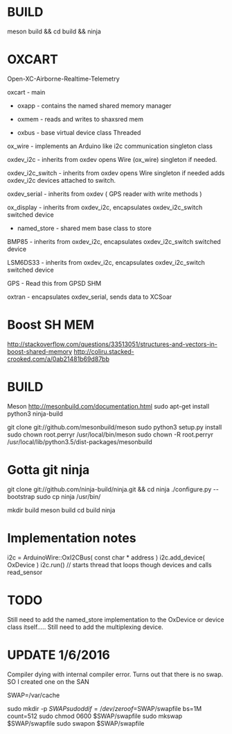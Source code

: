 BUILD
=====
meson build && cd build && ninja


OXCART
======
Open-XC-Airborne-Realtime-Telemetry

oxcart - main

* oxapp - contains the named shared memory manager

* oxmem - reads and writes to shaxsred mem

* oxbus - base virtual device class Threaded

ox_wire - implements an Arduino like i2c communication singleton class

oxdev_i2c - inherits from oxdev opens Wire (ox_wire) singleton if needed.

oxdev_i2c_switch - inherits from oxdev opens Wire singleton if needed
                   adds oxdev_i2c devices attached to switch.

oxdev_serial - inherits from oxdev ( GPS reader with write methods )

ox_display - inherits from oxdev_i2c, encapsulates oxdev_i2c_switch
             switched device

* named_store - shared mem base class to store 

BMP85 - inherits from oxdev_i2c, encapsulates oxdev_i2c_switch
        switched device

LSM6DS33 - inherits from oxdev_i2c, encapsulates oxdev_i2c_switch
           switched device

GPS - Read this from GPSD SHM


oxtran - encapsulates oxdev_serial, sends data to XCSoar 



Boost SH MEM
============
http://stackoverflow.com/questions/33513051/structures-and-vectors-in-boost-shared-memory
http://coliru.stacked-crooked.com/a/0ab21481b69d87bb

BUILD
=====
Meson http://mesonbuild.com/documentation.html
sudo apt-get install python3 ninja-build

git clone git://github.com/mesonbuild/meson
sudo python3 setup.py install
sudo chown root.perryr /usr/local/bin/meson
sudo chown -R root.perryr /usr/local/lib/python3.5/dist-packages/mesonbuild

Gotta git ninja
===============
git clone git://github.com/ninja-build/ninja.git && cd ninja
./configure.py --bootstrap
sudo cp ninja /usr/bin/

mkdir build
meson build
cd build
ninja

Implementation notes
====================

i2c = ArduinoWire::OxI2CBus( const char * address )
i2c.add_device( OxDevice )
i2c.run()  // starts thread that loops though devices and calls read_sensor


TODO
====
Still need to add the named_store implementation to the OxDevice or device class itself.....
Still need to add the multiplexing device.


UPDATE 1/6/2016
===============
Compiler dying with internal compiler error. Turns out that there is no swap. SO I created one on the SAN

SWAP=/var/cache

sudo mkdir -p $SWAP
sudo dd if=/dev/zero of=$SWAP/swapfile bs=1M count=512
sudo chmod 0600 $SWAP/swapfile
sudo mkswap $SWAP/swapfile
sudo swapon $SWAP/swapfile

